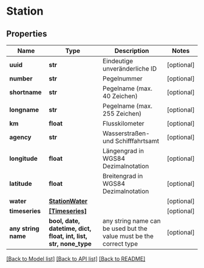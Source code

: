 # Station


## Properties
Name | Type | Description | Notes
------------ | ------------- | ------------- | -------------
**uuid** | **str** | Eindeutige unveränderliche ID | [optional] 
**number** | **str** | Pegelnummer | [optional] 
**shortname** | **str** | Pegelname (max. 40 Zeichen) | [optional] 
**longname** | **str** | Pegelname (max. 255 Zeichen) | [optional] 
**km** | **float** | Flusskilometer | [optional] 
**agency** | **str** | Wasserstraßen- und Schifffahrtsamt | [optional] 
**longitude** | **float** | Längengrad in WGS84 Dezimalnotation | [optional] 
**latitude** | **float** | Breitengrad in WGS84 Dezimalnotation | [optional] 
**water** | [**StationWater**](StationWater.md) |  | [optional] 
**timeseries** | [**[Timeseries]**](Timeseries.md) |  | [optional] 
**any string name** | **bool, date, datetime, dict, float, int, list, str, none_type** | any string name can be used but the value must be the correct type | [optional]

[[Back to Model list]](../README.md#documentation-for-models) [[Back to API list]](../README.md#documentation-for-api-endpoints) [[Back to README]](../README.md)


